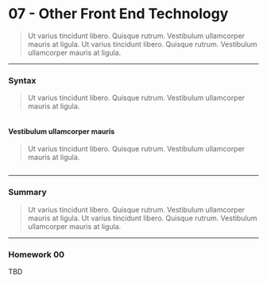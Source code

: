 07 - Other Front End Technology
===============

> Ut varius tincidunt libero. Quisque rutrum. Vestibulum ullamcorper mauris at ligula. Ut varius tincidunt libero. Quisque rutrum. Vestibulum ullamcorper mauris at ligula.

***

### Syntax
> Ut varius tincidunt libero. Quisque rutrum. Vestibulum ullamcorper mauris at ligula. 

```html

```

#### Vestibulum ullamcorper mauris
> Ut varius tincidunt libero. Quisque rutrum. Vestibulum ullamcorper mauris at ligula.

```html

```

***

### Summary
> Ut varius tincidunt libero. Quisque rutrum. Vestibulum ullamcorper mauris at ligula. Ut varius tincidunt libero. Quisque rutrum. Vestibulum ullamcorper mauris at ligula.

***

### Homework 00

TBD